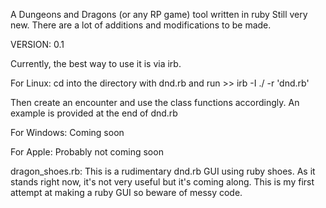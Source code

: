 A Dungeons and Dragons (or any RP game) tool written in ruby
Still very new. There are a lot of additions and modifications to be made.

VERSION: 0.1

Currently, the best way to use it is via irb.

For Linux:
cd  into the directory with dnd.rb and run >> irb -I ./ -r 'dnd.rb'

Then create an encounter and use the class functions accordingly. An example is provided at the end of dnd.rb

For Windows:
Coming soon

For Apple:
Probably not coming soon

dragon_shoes.rb:
This is a rudimentary dnd.rb GUI using ruby shoes. As it stands right now, it's not very useful but it's coming along. This is my first attempt at making a ruby GUI so beware of messy code.
